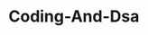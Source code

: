 # Coding-And-Dsa
<!-- here coding and dsa files are in this repo -->
<!-- It contains questions and solutions -->
<!-- It contains all the required coding and dsa material t crack FAANG companies -->
<!-- It contains easy to hard questions of both coding and dsa -->
<!-- extra commit added -->
<!-- extra commit added from company laptop -->
